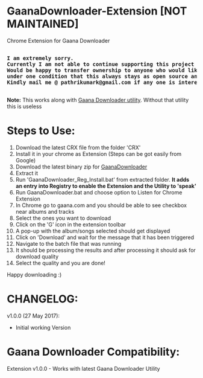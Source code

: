 # GaanaDownloader-Extension [NOT MAINTAINED]
Chrome Extension for Gaana Downloader

<pre>
<b>
I am extremely sorry. 
Currently I am not able to continue supporting this project and not sure whether this tool is still working. 
Would be happy to transfer ownership to anyone who would like to continue developing/maintaining this tool
under one condition that this always stays as open source and free. 
Kindly mail me @ pathrikumark@gmail.com if any one is interested
</b>
</pre>

**Note:** This works along with [Gaana Downloader utility](https://github.com/PathriK/GaanaDownloader). Without that utility this is useless

# Steps to Use:
1. Download the latest CRX file from the folder 'CRX'
2. Install it in your chrome as Extension (Steps can be got easily from Google)
3. Download the latest binary zip for [GaanaDownloader](https://github.com/PathriK/GaanaDownloader/releases)
4. Extract it
5. Run 'GaanaDownloader_Reg_Install.bat' from extracted folder. **It adds an entry into Registry to enable the Extension and the Utility to 'speak'**
6. Run GaanaDownloader.bat and choose option to Listen for Chrome Extension
7. In Chrome go to gaana.com and you should be able to see checkbox near albums and tracks
8. Select the ones you want to download
9. Click on the 'G' icon in the extension toolbar
10. A pop-up with the album/songs selected should get displayed
11. Click on 'Download' and wait for the message that it has been triggered
12. Navigate to the batch file that was running
13. It should be processing the results and after processing it should ask for download quality
14. Select the quality and you are done!

Happy downloading :)

# CHANGELOG:

v1.0.0 (27 May 2017):
- Initial working Version

# Gaana Downloader Compatibility:
Extension v1.0.0 - Works with latest Gaana Downloader Utility

